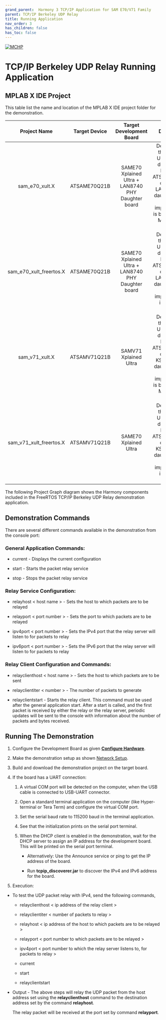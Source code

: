 ```yaml
---
grand_parent:  Harmony 3 TCP/IP Application for SAM E70/V71 Family
parent: TCP/IP Berkeley UDP Relay
title: Running Application
nav_order: 3
has_children: false
has_toc: false
---
```

[![MCHP](https://www.microchip.com/ResourcePackages/Microchip/assets/dist/images/logo.png)](https://www.microchip.com)

# TCP/IP Berkeley UDP Relay Running Application

## MPLAB X IDE Project
This table list the name and location of the MPLAB X IDE project folder for the demonstration.

|Project Name|  Target Device|  Target Development Board | Description  |
|:-------------:|:---------:|:---------:|:---------:|
|sam_e70_xult.X | ATSAME70Q21B | SAME70 Xplained Ultra + LAN8740 PHY Daughter board | Demonstrates the Berkeley UDP Relay on development board with ATSAME70Q21B device and LAN8740 PHY daughter board. This implementation is based on Bare Metal ( non-RTOS).  |
|sam_e70_xult_freertos.X | ATSAME70Q21B | SAME70 Xplained Ultra + LAN8740 PHY Daughter board | Demonstrates the Berkeley UDP Relay on development board with ATSAME70Q21B device and LAN8740 PHY daughter board. This implementation is based on Freertos.  |
|sam_v71_xult.X | ATSAMV71Q21B | SAMV71 Xplained Ultra | Demonstrates the Berkeley UDP Relay on development board with ATSAMV71Q21B device and KSZ8061 PHY daughter board. This implementation is based on Bare Metal (non-RTOS).  |
|sam_v71_xult_freertos.X | ATSAMV71Q21B | SAME70 Xplained Ultra | Demonstrates the Berkeley UDP Relay on development board with ATSAMV71Q21B device and KSZ8061 PHY daughter board. This implementation is based on Freertos.  |


The following Project Graph diagram shows the Harmony components included in the FreeRTOS TCP/IP Berkeley UDP Relay demonstration application.

## Demonstration Commands

There are several different commands available in the demonstration from the console port:

### General Application Commands:

- current - Displays the current configuration

- start - Starts the packet relay service

- stop - Stops the packet relay service

### Relay Service Configuration:

* relayhost < host name > - Sets the host to which packets are to be relayed

* relayport < port number > - Sets the port to which packets are to be relayed

* ipv4port < port number > - Sets the IPv4 port that the relay server will listen to for packets to relay

* ipv6port < port number > - Sets the IPv6 port that the relay server will listen to for packets to relay

### Relay Client Configuration and Commands:

- relayclienthost < host name > - Sets the host to which packets are to be sent

- relayclientiter < number > - The number of packets to generate

- relayclientstart - Starts the relay client. This command must be used after the general application start. After a start is called, and the first packet is received by either the relay or the relay server, periodic updates will be sent to the console with information about the number of packets and bytes received.


## Running The Demonstration

1. Configure the Development Board as given  **[Configure Hardware](readme_hardware_configuration.md)**.

2. Make the demonstration setup as shown [Network Setup](../../readme.md).

3. Build and download the demonstration project on the target board.

4. If the board has a UART connection:

    1. A virtual COM port will be detected on the computer, when the USB cable is connected to USB-UART connector.

    2. Open a standard terminal application on the computer (like Hyper-terminal or Tera Term) and configure the virtual COM port.

    3. Set the serial baud rate to 115200 baud in the terminal application.

    4. See that the initialization prints on the serial port terminal.

    5. When the DHCP client is enabled in the demonstration, wait for the DHCP server to assign an IP address for the development board. This will be printed on the serial port terminal.

		* Alternatively: Use the Announce service or ping to get the IP address of the board.

        * Run **tcpip_discoverer.jar** to discover the IPv4 and IPv6 address for the board.

5. Execution:

* To test the UDP packet relay with IPv4, send the following commands,

    * relayclienthost < ip address of the relay client >
    
    * relayclientiter < number of packets to relay >
    
    * relayhost < ip address of the host to which packets are to be relayed >
    
    * relayport < port number to which packets are to be relayed >    
    
    * ipv4port < port number to which the relay server listens to, for packets to relay >
    
    * current
    
    * start
    
    * relayclientstart

* Output - The above steps will relay the UDP packet from the host address set using the **relayclienthost** command to the destination address set by the command **relayhost**.

    The relay packet will be received at the port set by command **relayport**.

